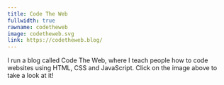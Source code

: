 ```yaml
---
title: Code The Web
fullwidth: true
rawname: codetheweb
image: codetheweb.svg
link: https://codetheweb.blog/
---
```


I run a blog called Code The Web, where I teach people how to code websites using HTML, CSS and JavaScript. Click on the image above to take a look at it!